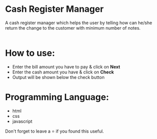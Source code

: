 # Cash Register Manager

A cash register manager which helps the user by telling how can he/she return the change to the customer with minimum number of notes.
<br/>
<br/>

<!-- # Problem Statement
#### [**basic buildOne**](https://github.com/neogcamp/build/blob/main/basics/cash-register-manager.md) -->

# How to use:

- Enter the bill amount you have to pay & click on **Next**
- Enter the cash amount you have & click on **Check**
- Output will be shown below the check button

# Programming Language:

- html
- css
- javascript

Don't forget to leave a ⭐ if you found this useful.
